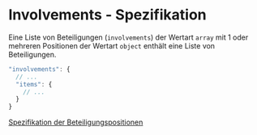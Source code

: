 # Involvements - Spezifikation

Eine Liste von Beteiligungen (`involvements`) der Wertart `array` mit 1 oder mehreren Positionen der Wertart `object` enthält eine Liste von Beteiligungen.

```javascript
"involvements": {
  // ...
  "items": {
    // ...
  }
}
```

[Spezifikation der Beteiligungspositionen](vulnerabilities/vulnerability/involvements/involvement-spec.de.md)
